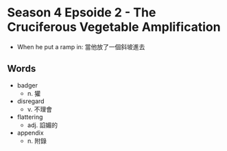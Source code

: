 # Season 4 Epsoide 2 - The Cruciferous Vegetable Amplification

- When he put a ramp in: 當他放了一個斜坡進去

## Words

- badger
  - n. 獾
- disregard
  - v. 不理會
- flattering
  - adj. 諂媚的
- appendix
  - n. 附錄 